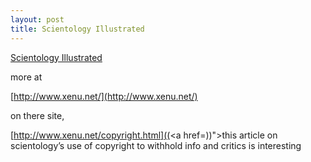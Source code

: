 ```yaml
---
layout: post
title: Scientology Illustrated
---
```


[Scientology Illustrated](http://www.xenu.net/archive/scientology_illustrated/)

more at 

[http://www.xenu.net/](http://www.xenu.net/)

on there site, 

[http://www.xenu.net/copyright.html]((<a href=))">this article on scientology’s use of copyright to withhold info and critics is interesting
